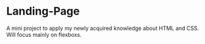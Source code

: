 # Landing-Page
A mini project to apply my newly acquired knowledge about HTML and CSS.
Will focus mainly on flexboxs.
